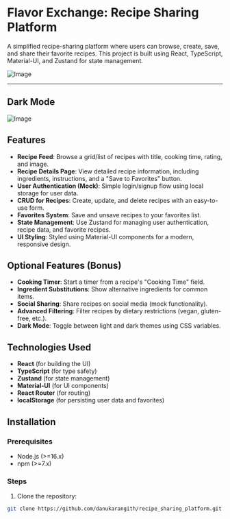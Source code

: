 # Flavor Exchange: Recipe Sharing Platform

A simplified recipe-sharing platform where users can browse, create, save, and share their favorite recipes. This project is built using React, TypeScript, Material-UI, and Zustand for state management.

![Image](https://github.com/user-attachments/assets/879ad1be-48c8-400c-8efe-d5a02c178ecb)

---


## Dark Mode
![Image](https://github.com/user-attachments/assets/b16e9727-f20e-454a-bc5a-674409066d59)

## Features

- **Recipe Feed**: Browse a grid/list of recipes with title, cooking time, rating, and image.
- **Recipe Details Page**: View detailed recipe information, including ingredients, instructions, and a "Save to Favorites" button.
- **User Authentication (Mock)**: Simple login/signup flow using local storage for user data.
- **CRUD for Recipes**: Create, update, and delete recipes with an easy-to-use form.
- **Favorites System**: Save and unsave recipes to your favorites list.
- **State Management**: Use Zustand for managing user authentication, recipe data, and favorite recipes.
- **UI Styling**: Styled using Material-UI components for a modern, responsive design.

## Optional Features (Bonus)

- **Cooking Timer**: Start a timer from a recipe's "Cooking Time" field.
- **Ingredient Substitutions**: Show alternative ingredients for common items.
- **Social Sharing**: Share recipes on social media (mock functionality).
- **Advanced Filtering**: Filter recipes by dietary restrictions (vegan, gluten-free, etc.).
- **Dark Mode**: Toggle between light and dark themes using CSS variables.

## Technologies Used

- **React** (for building the UI)
- **TypeScript** (for type safety)
- **Zustand** (for state management)
- **Material-UI** (for UI components)
- **React Router** (for routing)
- **localStorage** (for persisting user data and favorites)

## Installation

### Prerequisites

- Node.js (>=16.x)
- npm (>=7.x)

### Steps

1. Clone the repository:

```bash
git clone https://github.com/danukarangith/recipe_sharing_platform.git
